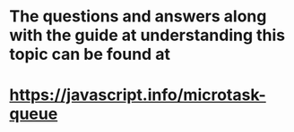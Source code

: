 # The questions and answers along with the guide at understanding this topic can be found at

# https://javascript.info/microtask-queue

